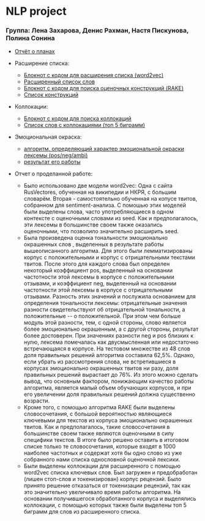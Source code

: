 # NLP project
### Группа: Лена Захарова, Денис Рахман, Настя Пискунова, Полина Сонина

* [Отчёт о планах](project_ideas.docx)

* Расширение списка:
  * [Блокнот с кодом для расширения списка (word2vec)](extend_seed_word2vec.ipynb)
  * [Расширенный список слов](w2v_all_clean.txt)
  * [Блокнот с кодом для поиска оценочных конструкций (RAKE)](extend_seed_with_rake.ipynb)
  * [Список конструкций](result_rake_multiword.txt)

* Коллокации:
  * [Блокнот с кодом для поиска коллокаций](find_collocations.ipynb)
  * [Список слов с коллокациями (топ 5 биграмм)](w2v_all_clean_collocations.json)

* Эмоциональная окраска:
  * [алгоритм, определяющий характер эмоциональной окраски лексемы (pos/neg/ambi)](https://github.com/SoDipole/hse_nlp4year/blob/master/project/emotions.py)
  * [результат его работы](https://github.com/SoDipole/hse_nlp4year/edit/master/project/results_polarity.txt)
* Отчет о проделанной работе:
  * Было использовано две модели word2vec: Одна с сайта RusVectores, обученная на википедии и НКРЯ, с большим словарём. Вторая - самостоятельно обученная на копусе твитов, собранном для sentiment-анализа. С помошью этих моделей были выделены слова, часто употребляющиеся в одном контексте с оценочными словами из seed. Как и предполагалось, эти лексемы в большинстве своем также оказались оценочными, что позволило значительно расширить seed.
  * Была произведена оценка тональности эмоционально окрашенных слов , выделенных в результате работы вышеописанного алгоритма. Для этого были лемматизированы корпус с положительными и корпус с отрицательными текстами твитов. После этого для каждого слова был определен некоторый коэффициент pos, выделенный на основании частотности этой лексемы в корпусе с положительными отзывами, и коэффициент neg, выделенный на основании частотности этой лексемы в корпусе с отрицательными отзывами. Разность этих значений и послужила основанием для определения тональности лексемы: отрицательные значения разности свидетельствуют об отрицательной тональности, а положительные -- о положительной. При этом чем больше модуль этой разности, тем, с одной стороны, слово является более эмоционально окрашенным, а с другой стороны, результат более достоверен. При значениях разности neg и pos близких к нулю, лексема помечалась как двусмысленная или недостаточно встречающаяся в корпусе. На тестовом множестве из 48 слов доля правильных решений алгоритма составила 62,5%. Однако, если убрать из рассмотрения слова, не встретившиеся в корпусах эмоционально окрашенных твитов ни разу,  доля правильных решений вырастает до 76%. Из этого можно сделать вывод, что основным фактором, понижающим качество работы алгоритма, является малый объем обучающих корпусов, и при его увеличении доля правильных решений должна существенно возрасти.
  * Кроме того, с помощью алгоритма RAKE были выделены словосочетания, с большой вероятностью являющиеся ключевыми для текстов из корпуса эмоционально окрашенных твитов. Как и предполагалось, такие словосочетания в большинстве своем также являются оценочными в силу специфики текстов.  В итоге было решено оставить в итоговом списке только те словосочетания, которые входят в 1000 наиболее частотных и содержат хотя бы одно слово из уже собранного нами списка однословной оценочной лексики.
  * Были выделены коллокации для расширенного с помощью word2vec списка ключевых слов. Был загружен и предобработан (лишен стоп-слов и токенизирован) корпус рецензий. Было принято решение отказаться от токенизации рецензий, так как это значительно увеличивало время работы алгоритма. На основании получившегося обработанного корпуса и выделялись коллокации, с помощью которых также были выделены топ 5 биграмм для слов из расширенного списка. 

